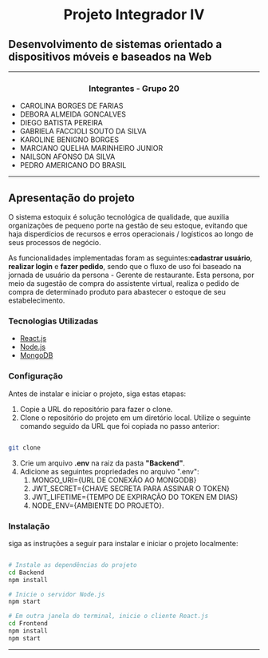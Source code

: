 <center>

# Projeto Integrador IV

</center>

## Desenvolvimento de sistemas orientado a dispositivos móveis e baseados na Web

---

<center>

### Integrantes - Grupo 20

</center>


- CAROLINA BORGES DE FARIAS
- DEBORA ALMEIDA GONCALVES
- DIEGO BATISTA PEREIRA
- GABRIELA FACCIOLI SOUTO DA SILVA
- KAROLINE BENIGNO BORGES
- MARCIANO QUELHA MARINHEIRO JUNIOR
- NAILSON AFONSO DA SILVA
- PEDRO AMERICANO DO BRASIL

---

## Apresentação do projeto

O sistema estoquix é solução tecnológica de qualidade, que auxilia organizações de pequeno porte na gestão de seu estoque, evitando que haja disperdícios de recursos e erros operacionais / logísticos ao longo de seus processos de negócio.

As funcionalidades implementadas foram as seguintes:**cadastrar usuário**, **realizar login** e **fazer pedido**, sendo que o fluxo de uso foi baseado na jornada de usuário da persona - Gerente de restaurante. Esta persona, por meio da sugestão de compra do assistente virtual, realiza o pedido de compra de determinado produto para abastecer o estoque de seu estabelecimento.

### Tecnologias Utilizadas

- [React.js](https://reactjs.org/)
- [Node.js](https://nodejs.org/)
- [MongoDB](https://www.mongodb.com/)

### Configuração

Antes de instalar e iniciar o projeto, siga estas etapas:

1. Copie a URL do repositório para fazer o clone.
2. Clone o repositório do projeto em um diretório local. Utilize o seguinte comando seguido da URL que foi copiada no passo anterior:

```bash

git clone

```

3. Crie um arquivo **.env** na raiz da pasta **"Backend"**.
4. Adicione as seguintes propriedades no arquivo ".env":
   1. MONGO_URI={URL DE CONEXÃO AO MONGODB}
   2. JWT_SECRET={CHAVE SECRETA PARA ASSINAR O TOKEN}
   3. JWT_LIFETIME={TEMPO DE EXPIRAÇÃO DO TOKEN EM DIAS}
   4. NODE_ENV={AMBIENTE DO PROJETO}.

### Instalação

siga as instruções a seguir para instalar e iniciar o projeto localmente:

```bash

# Instale as dependências do projeto
cd Backend
npm install

# Inicie o servidor Node.js
npm start

# Em outra janela do terminal, inicie o cliente React.js
cd Frontend
npm install
npm start

```

---
